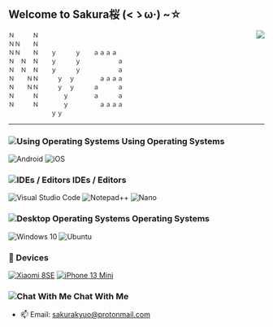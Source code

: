 ## Welcome to Sakura桜 (<ゝω·) ~☆

<img align="right" src="https://github-readme-stats.vercel.app/api?username=SakuraNotStupid&count_private=true&show_icons=true">

````text
Ｎ　　　Ｎ
ＮＮ　　Ｎ
ＮＮ　　Ｎ　　ｙ　　　ｙ　　ａａａａ
Ｎ　Ｎ　Ｎ　　ｙ　　　ｙ　　　　　　ａ
Ｎ　Ｎ　Ｎ　　ｙ　　　ｙ　　　　　　ａ
Ｎ　　ＮＮ　　　ｙ　ｙ　　　　ａａａａ
Ｎ　　ＮＮ　　　ｙ　ｙ　　　ａ　　　ａ
Ｎ　　　Ｎ　　　　ｙ　　　　ａ　　　ａ
Ｎ　　　Ｎ　　　　ｙ　　　　　ａａａａ
　　　　　　　ｙｙ
````

---
### ![](https://cdn.jsdelivr.net/gh/primer/octicons/icons/code-24.svg "Using Operating Systems") Using Operating Systems

![](https://img.shields.io/static/v1?style=for-the-badge&message=Android&color=eeeeee&logo=Android&logoColor=3ddb85&label= "Android")
![](https://img.shields.io/static/v1?style=for-the-badge&message=iOS&color=eeeeee&logo=iOS&logoColor=black&label= "iOS")

### ![](https://cdn.jsdelivr.net/gh/primer/octicons/icons/rocket-24.svg "IDEs / Editors") IDEs / Editors

![](https://img.shields.io/static/v1?style=for-the-badge&message=Visual%20Studio%20Code&color=eeeeee&logo=VisualStudioCode&logoColor=0078D6&label= "Visual Studio Code")
![](https://img.shields.io/static/v1?style=for-the-badge&message=Notepad%2B%2B&color=eeeeee&logo=Notepad%2B%2B&logoColor=90E59A&label= "Notepad++")
![](https://img.shields.io/static/v1?style=for-the-badge&message=Nano&color=eeeeee&logo=nano&logoColor=000000&label= "Nano")

### ![](https://cdn.jsdelivr.net/gh/primer/octicons/icons/device-desktop-24.svg "Desktop Operating Systems") Operating Systems

![](https://img.shields.io/static/v1?style=for-the-badge&message=Windows%2010&color=eeeeee&logo=Windows&logoColor=0078D6&label= "Windows 10")
![](https://img.shields.io/static/v1?style=for-the-badge&message=Ubuntu&color=eeeeee&logo=Ubuntu&logoColor=orange&label= "Ubuntu")

### 📱 Devices
[![Xiaomi 8SE](https://img.shields.io/badge/Xiaomi%208SE-ED9121?style=flat-square&logo=xiaomi&logoColor=FFFFFF&labelColor=ED9121)](https://www.mi.com/mi8i/specs)
[![iPhone 13 Mini](https://img.shields.io/badge/iPhone%2013%20Mini-4F4F4F?style=flat-square&logo=apple&logoColor=FFFFFF&labelColor=4F4F4F)](https://www.apple.com/iphone-13/specs/)

### ![](https://cdn.jsdelivr.net/gh/primer/octicons/icons/mail-24.svg "Chat With Me") Chat With Me
- 📫 Email: sakurakyuo@protonmail.com
